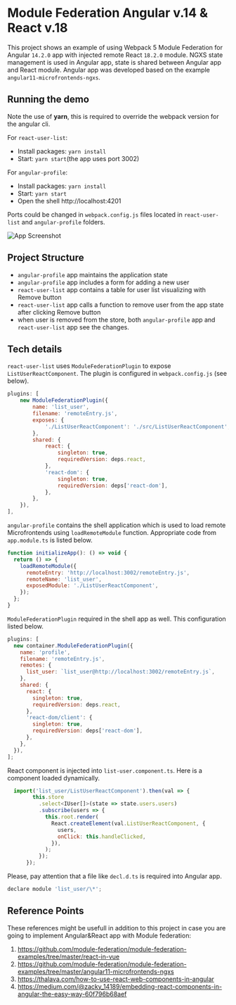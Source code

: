 # Module Federation Angular v.14 & React v.18

This project shows an example of using Webpack 5 Module Federation for Angular `14.2.0` app with injected remote React `18.2.0` module. NGXS state management is used in Angular app, state is shared between Angular app and React module. Angular app was developed based on the example `angular11-microfrontends-ngxs`.

## Running the demo

Note the use of **yarn**, this is required to override the webpack version for the angular cli.

For `react-user-list`:

- Install packages: `yarn install`
- Start: `yarn start`(the app uses port 3002)

For `angular-profile`:

- Install packages: `yarn install`
- Start: `yarn start`
- Open the shell http://localhost:4201

Ports could be changed in `webpack.config.js` files located in `react-user-list` and `angular-profile` folders.

![App Screenshot](shell.png)

## Project Structure

- `angular-profile` app maintains the application state
- `angular-profile` app includes a form for adding a new user
- `react-user-list` app contains a table for user list visualizing with Remove button
- `react-user-list` app calls a function to remove user from the app state after clicking Remove button
- when user is removed from the store, both `angular-profile` app and `react-user-list` app
  see the changes.

## Tech details

`react-user-list` uses `ModuleFederationPlugin` to expose `ListUserReactComponent`. The plugin is configured in `webpack.config.js` (see below).

```js
plugins: [
    new ModuleFederationPlugin({
        name: 'list_user',
        filename: 'remoteEntry.js',
        exposes: {
            './ListUserReactComponent': './src/ListUserReactComponent',
        },
        shared: {
            react: {
                singleton: true,
                requiredVersion: deps.react,
            },
            'react-dom': {
                singleton: true,
                requiredVersion: deps['react-dom'],
            },
        },
    }),
],
```

`angular-profile` contains the shell application which is used to load remote Microfrontends using `loadRemoteModule` function. Appropriate code from `app.module.ts` is listed below.

```js
function initializeApp(): () => void {
  return () => {
    loadRemoteModule({
      remoteEntry: 'http://localhost:3002/remoteEntry.js',
      remoteName: 'list_user',
      exposedModule: './ListUserReactComponent',
    });
  };
}
```

`ModuleFederationPlugin` required in the shell app as well. This configuration listed below.

```js
plugins: [
  new container.ModuleFederationPlugin({
    name: 'profile',
    filename: 'remoteEntry.js',
    remotes: {
      list_user: `list_user@http://localhost:3002/remoteEntry.js`,
    },
    shared: {
      react: {
        singleton: true,
        requiredVersion: deps.react,
      },
      'react-dom/client': {
        singleton: true,
        requiredVersion: deps['react-dom'],
      },
    },
  }),
];
```

React component is injected into `list-user.component.ts`. Here is a component loaded dynamically.

```js
  import('list_user/ListUserReactComponent').then(val => {
        this.store
          .select<IUser[]>(state => state.users.users)
          .subscribe(users => {
            this.root.render(
              React.createElement(val.ListUserReactComponent, {
                users,
                onClick: this.handleClicked,
              }),
            );
          });
      });
```

Please, pay attention that a file like `decl.d.ts` is required into Angular app.

```js
declare module 'list_user/\*';
```

## Reference Points

These references might be usefull in addition to this project in case you are going to implement Angular&React app with Module federation:

1. https://github.com/module-federation/module-federation-examples/tree/master/react-in-vue
2. https://github.com/module-federation/module-federation-examples/tree/master/angular11-microfrontends-ngxs
3. https://thalava.com/how-to-use-react-web-components-in-angular
4. https://medium.com/@zacky_14189/embedding-react-components-in-angular-the-easy-way-60f796b68aef
